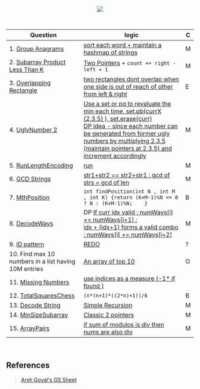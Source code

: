 <p align="center">
<img src="https://about.gitlab.com/images/case_study_logos/GSsignature_Blue.png" >
</p>

<br/>


| Question      | logic       | C |
| -----------   | ----------- | - |
| 1. [Group Anagrams ](https://leetcode.com/problems/group-anagrams/)        | [sort each word + maintain a hashmap of strings](1.GroupAnagram.md)     | M |
| 2. [Subarray Product Less Than K](https://leetcode.com/problems/subarray-product-less-than-k/)    | [Two Pointers](2.SubArrayProductLessthanK.md) + ```count += right - left + 1```        | M |
| 3. [Overlapping Rectangle](https://leetcode.com/problems/rectangle-overlap/) | [two rectangles dont overlap when one side is out of reach of other from left & right](3.OverLappingRectangle.md) | E |
| 4. [UglyNumber 2 ](https://leetcode.com/problems/ugly-number-ii/) | [Use a set or pq to revaluate the min each time, set.pb(currX {2,3,5} ), set.erase(curr) <br/> DP idea - since each number can be generated from former ugly numbers by multiplying 2,3,5 (maintain pointers at 2,3,5) and increment accordingly ](4.UglyNumbers.md) | M |
| 5. [RunLengthEncoding](https://leetcode.com/problems/string-compression/) | [run](5.RunLengthEncoding.md)  | M |
| 6. [GCD Strings](https://leetcode.com/problems/greatest-common-divisor-of-strings/) | [ str1+str2 == str2+str1 : gcd of strs = gcd of len ](6.gcdStrings.md) | M |
| 7. [MthPosition](https://practice.geeksforgeeks.org/problems/find-the-position-of-m-th-item1723/1/) | ``` int findPosition(int N , int M , int K) {return (K+M-1)%N == 0 ? N : (K+M-1)%N;    } ``` | B |
| 8. [DecodeWays](https://leetcode.com/problems/decode-ways/) | DP [ If curr idx valid : numWays[i] += numWays[i+1] : <br/> idx + (idx+1) forms a valid combo : numWays[i] += numWays[i+2] ](8.DecodeWays.md) | M |
| 9. [ID pattern](https://practice.geeksforgeeks.org/problems/number-following-a-pattern3126/1) | [REDO](9.IDPattern.md) | ? |
| 10. Find max 10 numbers in a list having 10M entries|  [An array of top 10](10.Max10in10m.md) | O |
| 11. [Missing Numbers](https://practice.geeksforgeeks.org/problems/find-missing-and-repeating2512/1/) | [use indices as a measure (-1* if found ) ](11.MissingNumbers.md) | |
| 12. [TotalSquaresChess](https://practice.geeksforgeeks.org/problems/squares-in-nn-chessboard1801/1) | ```(n*(n+1)*((2*n)+1))/6``` | B |
| 13. [Decode String](https://leetcode.com/problems/decode-string/) | [Simple Recursion](13.Decode%20String.md)  | M |
| 14. [MinSizeSubarray](https://leetcode.com/problems/minimum-size-subarray-sum/) | [Classic 2 pointers](14.MinSizeSubarray.md) | M |
| 15. [ArrayPairs](https://leetcode.com/problems/check-if-array-pairs-are-divisible-by-k/) | [if sum of modulos is div then nums are also div ](15.ArrayPairs.md) | M |

<br>

## References 
> [Arsh Goyal's GS Sheet](https://docs.google.com/document/d/e/2PACX-1vRgrSl5zCl8P92F0qNuJyDF9v8aqfNd1UB9fQWTb-_aohzhPbZ0GOVbXvfnGHgzbWWdkf9gr7ZgM0lj/pub) 
